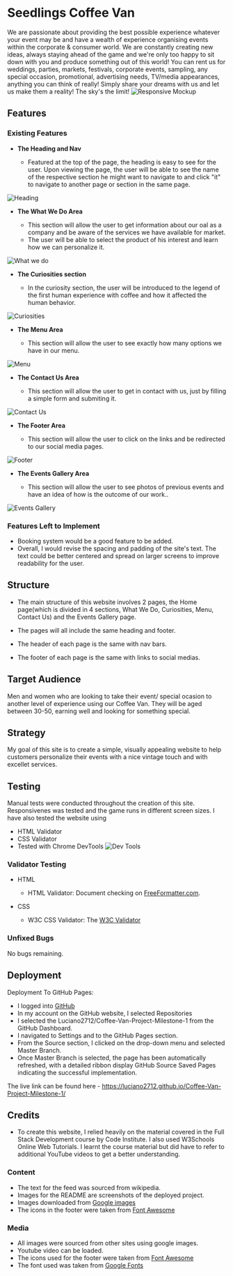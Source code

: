 # Seedlings Coffee Van

We are passionate about providing the best possible experience whatever your event may be and have a wealth of experience organising events within the corporate & consumer world.
We are constantly creating new ideas, always staying ahead of the game and we're only too happy to sit down with you and produce something out of this world!
You can rent us for weddings, parties, markets, festivals, corporate events, sampling, any special occasion, promotional, advertising needs, TV/media appearances, anything you can think of really!
Simply share your dreams with us and let us make them a reality! The sky's the limit!
![Responsive Mockup](assets/images/readme/responsive_check.jpg)

## Features

### Existing Features

- __The Heading and Nav__

  - Featured at the top of the page, the heading is easy to see for the user. Upon viewing the page, the user will be able to see the name of the respective section he might want to navigate to and click "it" to navigate to another page or section in the same page.

![Heading](assets/images/readme/header_nav.jpg)

- __The What We Do Area__

  - This section will allow the user to get information about our oal as a company and be aware of the services we have available for market.
  - The user will be able to select the product of his interest and learn how we can personalize it.

![What we do](assets/images/readme/what_we_do.jpg)

- __The Curiosities section__

  - In the curiosity section, the user will be introduced to the legend of the first human experience with coffee and how it affected the human behavior.

![Curiosities](assets/images/readme/curiosity.jpg)

- __The Menu Area__

  - This section will allow the user to see exactly how many options we have in our menu.

![Menu](assets/images/readme/menu.jpg)

- __The Contact Us Area__

  - This section will allow the user to get in contact with us, just by filling a simple form and submiting it.

![Contact Us](assets/images/readme/contact_us.jpg)

- __The Footer Area__

  - This section will allow the user to click on the links and be redirected to our social media pages.

![Footer](assets/images/readme/footer.jpg)

- __The Events Gallery Area__

  - This section will allow the user to see photos of previous events and have an idea of how is the outcome of our work..

![Events Gallery](assets/images/readme/gallery.jpg)

### Features Left to Implement

- Booking system would be a good feature to be added.
- Overall, I would revise the spacing and padding of the site's text. The text could be better centered and spread on larger screens to improve readability for the user.

## Structure

- The main structure of this website involves 2 pages, the Home page(which is divided in 4 sections, What We Do, Curiosities, Menu, Contact Us) and the Events Gallery page.

- The pages will all include the same heading and footer.

- The header of each page is the same with nav bars.

- The footer of each page is the same with links to social medias.

## Target Audience

Men and women who are looking to take their event/ special ocasion to another level of experience using our Coffee Van. They will be aged between 30-50, earning well and looking for something special.

## Strategy

My goal of this site is to create a simple, visually appealing website to help customers personalize their events with a nice vintage touch and with excellet services.

## Testing

Manual tests were conducted throughout the creation of this site.
Responsivenes was tested and the game runs in different screen sizes.
I have also tested the website using

- HTML Validator
- CSS Validator
- Tested with Chrome DevTools
![Dev Tools](assets/images/readme/lighthouse.jpg)

### Validator Testing

- HTML
  - HTML Validator: Document checking on [FreeFormatter.com](https://www.freeformatter.com/html-validator.html).

- CSS
  - W3C CSS Validator: The [W3C Validator](https://jigsaw.w3.org/css-validator/validator)

### Unfixed Bugs

No bugs remaining.

## Deployment

Deployment To GitHub Pages:

- I logged into [GitHub](https://github.com/)
- In my account on the GitHub website, I selected Repositories
- I selected the Luciano2712/Coffee-Van-Project-Milestone-1 from the GitHub Dashboard.
- I navigated to Settings and to the GitHub Pages section.
- From the Source section, I clicked on the drop-down menu and selected Master Branch.
- Once Master Branch is selected, the page has been automatically refreshed, with a detailed ribbon display GitHub Source Saved Pages indicating the successful implementation.

The live link can be found here - <https://luciano2712.github.io/Coffee-Van-Project-Milestone-1/>

## Credits

- To create this website, I relied heavily on the material covered in the Full Stack Development course by Code Institute. I also used W3Schools Online Web Tutorials. I learnt the course material but did have to refer to additional YouTube videos to get a better understanding.

### Content

- The text for the feed was sourced from wikipedia.
- Images for the README are screenshots of the deployed project.
- Images downloaded from [Google images](https://www.google.ie/)
- The icons in the footer were taken from [Font Awesome](https://fontawesome.com/)

### Media

- All images were sourced from other sites using google images.
- Youtube video can be loaded.
- The icons used for the footer were taken from [Font Awesome](https://fontawesome.com/icons?d=gallery)
- The font used was taken from [Google Fonts](https://fonts.google.com/specimen/Playfair+Display)
